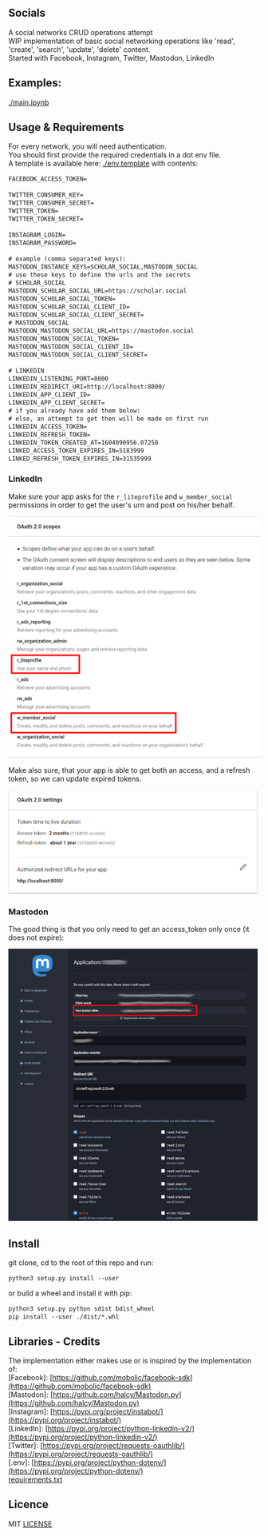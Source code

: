 ## Socials
A social networks CRUD operations attempt <br>
WIP implementation of basic social networking operations like 'read', 'create', 'search', 'update', 'delete' content.<br>
Started with Facebook, Instagram, Twitter, Mastodon, LinkedIn

## Examples:
[./main.ipynb](./main.ipynb)

## Usage & Requirements

For every network, you will need authentication. <br>
You should first provide the required credentials in a dot env file.<br>
A template is available here: [./env.template](./env.template) with contents:

```
FACEBOOK_ACCESS_TOKEN=

TWITTER_CONSUMER_KEY=
TWITTER_CONSUMER_SECRET=
TWITTER_TOKEN=
TWITTER_TOKEN_SECRET=

INSTAGRAM_LOGIN=
INSTAGRAM_PASSWORD=

# example (comma separated keys):
MASTODON_INSTANCE_KEYS=SCHOLAR_SOCIAL,MASTODON_SOCIAL
# use these keys to define the urls and the secrets
# SCHOLAR_SOCIAL
MASTODON_SCHOLAR_SOCIAL_URL=https://scholar.social
MASTODON_SCHOLAR_SOCIAL_TOKEN=
MASTODON_SCHOLAR_SOCIAL_CLIENT_ID=
MASTODON_SCHOLAR_SOCIAL_CLIENT_SECRET=
# MASTODON_SOCIAL
MASTODON_MASTODON_SOCIAL_URL=https://mastodon.social
MASTODON_MASTODON_SOCIAL_TOKEN=
MASTODON_MASTODON_SOCIAL_CLIENT_ID=
MASTODON_MASTODON_SOCIAL_CLIENT_SECRET=

# LINKEDIN
LINKEDIN_LISTENING_PORT=8000
LINKEDIN_REDIRECT_URI=http://localhost:8000/
LINKEDIN_APP_CLIENT_ID=
LINKEDIN_APP_CLIENT_SECRET=
# if you already have add them below:
# else, an attempt to get then will be made on first run
LINKEDIN_ACCESS_TOKEN=
LINKEDIN_REFRESH_TOKEN=
LINKEDIN_TOKEN_CREATED_AT=1604090956.07258
LINKED_ACCESS_TOKEN_EXPIRES_IN=5183999
LINKED_REFRESH_TOKEN_EXPIRES_IN=31535999
```

### LinkedIn
Make sure your app asks for the `r_liteprofile` and `w_member_social` permissions in order to get the user's urn and post on his/her behalf. <br>

![img](./docs/LinkedInScopes.png)

Make also sure, that your app is able to get both an access, and a refresh token, so we can update expired tokens. <br>

![img](./docs/LinkedInTokens.png)

### Mastodon
The good thing is that you only need to get an access_token only once (it does not expire): <br>

![img](./docs/Mastodon.png)

## Install
git clone, cd to the root of this repo and run:

```
python3 setup.py install --user
```

or build a wheel and install it with pip:

```
python3 setup.py python sdist bdist_wheel
pip install --user ./dist/*.whl
```
## Libraries - Credits
The implementation either makes use or is inspired by the implementation of:<br>
[Facebook]: [https://github.com/mobolic/facebook-sdk](https://github.com/mobolic/facebook-sdk) <br>
[Mastodon]:  [https://github.com/halcy/Mastodon.py](https://github.com/halcy/Mastodon.py) <br>
[Instagram]: [https://pypi.org/project/instabot/](https://pypi.org/project/instabot/) <br>
[LinkedIn]: [https://pypi.org/project/python-linkedin-v2/](https://pypi.org/project/python-linkedin-v2/) <br>
[Twitter]: [https://pypi.org/project/requests-oauthlib/](https://pypi.org/project/requests-oauthlib/) <br>
[.env]: [https://pypi.org/project/python-dotenv/](https://pypi.org/project/python-dotenv/) <br>
[requirements.txt](./requirements.txt)
## Licence
MIT [LICENSE](./LICENSE.md)
